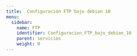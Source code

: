 ```yaml
---
title:  Configuración FTP bajo debian 10
menu:
  sidebar:
    name: FTP
    identifier: Configuracion_FTP_bajo_debian_10
    parent: servicios
    weight: 0
---
```

